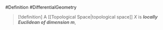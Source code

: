 #Definition #DifferentialGeometry 

> [!definition]
> A [[Topological Space|topological space]] $X$ is ***locally Euclidean of dimension $m$***, 